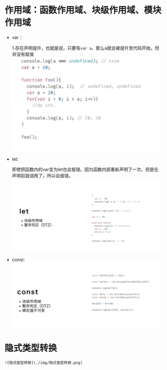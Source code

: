 # 作用域：函数作用域、块级作用域、模块作用域

- var：

    1.存在声明提升，也就是说，只要有`var a`，那么a就会被提升至代码开始，但并没有赋值
    ![var](./img/var.png)

- let:

    即使把函数内的var变为let也会报错。因为函数内部重新声明了一次，但是在声明前就调用了，所以会报错。
    ![let](./img/let.png)

- const:
    ![const](./img/const.png)

# 隐式类型转换

    ![隐式类型转换](./img/隐式类型转换.png)